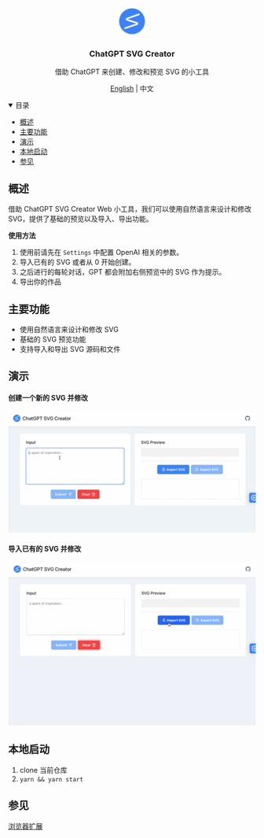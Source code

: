 <div align="center">
  <a href="https://github.com/xieziyu/chatgpt-svg-creator-web">
    <img src="./src/assets/icon.png" alt="Logo" width="60" height="60">
  </a>
  <h3 align="center">ChatGPT SVG Creator</h3>
  <p align="center">
    借助 ChatGPT 来创建、修改和预览 SVG 的小工具
  </p>
  <p align="center">
    <a href="./README.md">English</a> | 中文
  </p>
</div>

<details open>
  <summary>目录</summary>
  <ul>
    <li><a href="#概述">概述</a></li>
    <li><a href="#主要功能">主要功能</a></li>
    <li><a href="#演示">演示</a></li>
    <li><a href="#本地启动">本地启动</a></li>
    <li><a href="#参见">参见</a></li>
  </ul>
</details>

## 概述

借助 ChatGPT SVG Creator Web 小工具，我们可以使用自然语言来设计和修改 SVG，提供了基础的预览以及导入、导出功能。

**使用方法**

1. 使用前请先在 `Settings` 中配置 OpenAI 相关的参数。
2. 导入已有的 SVG 或者从 0 开始创建。
3. 之后进行的每轮对话，GPT 都会附加右侧预览中的 SVG 作为提示。
4. 导出你的作品

## 主要功能

* 使用自然语言来设计和修改 SVG
* 基础的 SVG 预览功能
* 支持导入和导出 SVG 源码和文件

## 演示

#### 创建一个新的 SVG 并修改
![demo1](./docs/svg-creator-demo-1.gif)

#### 导入已有的 SVG 并修改
![demo2](./docs/svg-creator-demo-2.gif)


## 本地启动

1. clone 当前仓库
2. `yarn && yarn start`

## 参见

[浏览器扩展](https://github.com/xieziyu/chatgpt-svg-creator)
